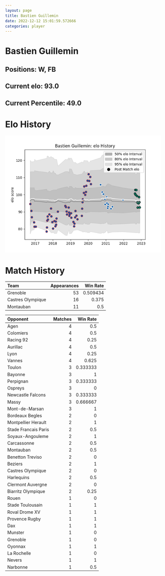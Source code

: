 ```yaml
---  
layout: page  
title: Bastien Guillemin  
date: 2022-12-12 15:01:59.572666  
categories: player  
---
```

# Bastien Guillemin

## Positions: W, FB

## Current elo: 93.0

## Current Percentile: 49.0

# Elo History


![elo history](history_BastienGuillemin.png)
# Match History


| Team              |   Appearances |   Win Rate |
|:------------------|--------------:|-----------:|
| Grenoble          |            53 |   0.509434 |
| Castres Olympique |            16 |   0.375    |
| Montauban         |            11 |   0.5      |

| Opponent             |   Matches |   Win Rate |
|:---------------------|----------:|-----------:|
| Agen                 |         4 |   0.5      |
| Colomiers            |         4 |   0.5      |
| Racing 92            |         4 |   0.25     |
| Aurillac             |         4 |   0.5      |
| Lyon                 |         4 |   0.25     |
| Vannes               |         4 |   0.625    |
| Toulon               |         3 |   0.333333 |
| Bayonne              |         3 |   1        |
| Perpignan            |         3 |   0.333333 |
| Ospreys              |         3 |   0        |
| Newcastle Falcons    |         3 |   0.333333 |
| Massy                |         3 |   0.666667 |
| Mont-de-Marsan       |         3 |   1        |
| Bordeaux Begles      |         2 |   0        |
| Montpellier Herault  |         2 |   1        |
| Stade Francais Paris |         2 |   0.5      |
| Soyaux-Angouleme     |         2 |   1        |
| Carcassonne          |         2 |   0.5      |
| Montauban            |         2 |   0.5      |
| Benetton Treviso     |         2 |   0        |
| Beziers              |         2 |   1        |
| Castres Olympique    |         2 |   0        |
| Harlequins           |         2 |   0.5      |
| Clermont Auvergne    |         2 |   0        |
| Biarritz Olympique   |         2 |   0.25     |
| Rouen                |         1 |   0        |
| Stade Toulousain     |         1 |   1        |
| Roval Drome XV       |         1 |   1        |
| Provence Rugby       |         1 |   1        |
| Dax                  |         1 |   1        |
| Munster              |         1 |   0        |
| Grenoble             |         1 |   0        |
| Oyonnax              |         1 |   1        |
| La Rochelle          |         1 |   0        |
| Nevers               |         1 |   1        |
| Narbonne             |         1 |   0.5      |